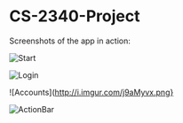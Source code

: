 CS-2340-Project
===============

Screenshots of the app in action:

![Start](http://i.imgur.com/10a3bJu.png)

![Login](http://i.imgur.com/3YBzwl3.png)

![Accounts](http://i.imgur.com/j9aMyvx.png}

![ActionBar](http://i.imgur.com/gLCzkgH.png)
